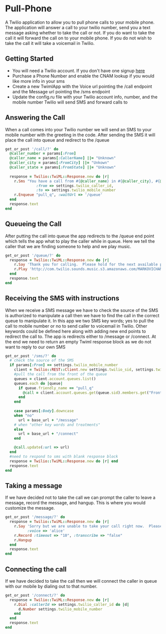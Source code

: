 Pull-Phone
==========

A Twilio application to allow you to pull phone calls to your mobile phone.  The application will answer a call to your twilio number, send you a text message asking whether to take the call or not.  If you do want to take the call it will forward the call on to your mobile phone.  If you do not wish to take the call it will take a voicemail in Twilio.

Getting Started
---------------
+ You will need a Twilio account. If you don't have one signup [here](https://www.twilio.com/try-twilio)
+ Purchase a Phone Number and enable the CNAM lookup if you would like more info in your sms
+ Create a new TwimlApp with the Voice url pointing the /call endpoint and the Message url pointing the /sms endpoint
+ Update the config.ru file with your Twilio account info, number, and the mobile number Twilio will send SMS and forward calls to

Answering the Call
----------------------
When a call comes into your Twilio number we will send an SMS to your mobile number with the greeting in the code.  After sending the SMS it will place the call into queue and redirect to the /queue

```ruby
get_or_post '/call/?' do
  @caller_number = params[:From]
  @caller_name = params[:CallerName] ||= "Unknown"
  @caller_city = params[:FromCity] ||= "Unkown"
  @caller_state = params[:FromState] ||= "Unknown"
  
  response = Twilio::TwiML::Response.new do |r|
    r.Sms "You have a call from #{@caller_name} in #{@caller_city}, #{@caller_state} Would you like to take the call?",
              :from => settings.twilio_caller_id,
              :to => settings.twilio_mobile_number
    r.Enqueue "pull_q", :waitUrl => '/queue'
  end  
  response.text
end
```

Queueing the Call
-------------------
After putting the call into queue the app redirects to the /queue end point which tells the app what to play the caller while in queue.  Here we tell the caller that we are finding someone to help and we play music.

```ruby
get_or_post '/queue/?' do
  response = Twilio::TwiML::Response.new do |r|
    r.Say 'Thank you for calling.  Please hold for the next available person', :voice => 'Alice'
    r.Play 'http://com.twilio.sounds.music.s3.amazonaws.com/MARKOVICHAMP-Borghestral.mp3'
  end
  response.text
end
```

Receiving the SMS with instructions
-----------------------------------
When we receive a SMS message we have to check the source of the SMS is authorized to manipulate a call then we have to find the call in the correct queue to manipulate it.  In this app we two SMS key words; yes to pull the call to mobile number or no to send caller to voicemail in Twilio.  Other keywords could be defined here along with adding new end points to redirect the call to.  The app is redirects either to /message or /connect.  At the end we need to return an empty Twiml response block as we do not want to reply to our own SMS

```ruby
get_or_post '/sms/?' do
  # check the source of the SMS
  if params[:From] == settings.twilio_mobile_number
    client = Twilio::REST::Client.new settings.twilio_sid, settings.twilio_token
    #pull the call from the front of the queue
    queues = client.account.queues.list()
    queues.each do |queue|
      if queue.friendly_name == "pull_q"
        @call = client.account.queues.get(queue.sid).members.get("Front")
      end
    end
    
    case params[:Body].downcase
    when "no"
      url = base_url + "/message"
    # when "other key words and treatments"
    else
      url = base_url + "/connect"
    end

    @call.update(:url => url)
  end
  #need to respond to sms with blank response block
  response = Twilio::TwiML::Response.new do |r| end
  response.text       
end
```

Taking a message
----------------
If we have decided not to take the call we can prompt the caller to leave a message, record the message, and hangup.  This is where you would customize the message.

```ruby
get_or_post '/message/?' do
  response = Twilio::TwiML::Response.new do |r|
    r.Say 'Sorry but we are unable to take your call right now.  Please leave a message after the beep', 
          :voice => 'alice'
    r.Record :timeout => "10", :transcribe => "false"
    r.Hangup
  end
  response.text  
end
```

Connecting the call
-------------------
If we have decided to take the call then we will connect the caller in queue with our mobile by dialing out to that number.

```ruby
get_or_post '/connect/?' do
  response = Twilio::TwiML::Response.new do |r|
    r.Dial :callerId => settings.twilio_caller_id do |d|
      d.Number settings.twilio_mobile_number
    end
  end
  response.text  
end
```





